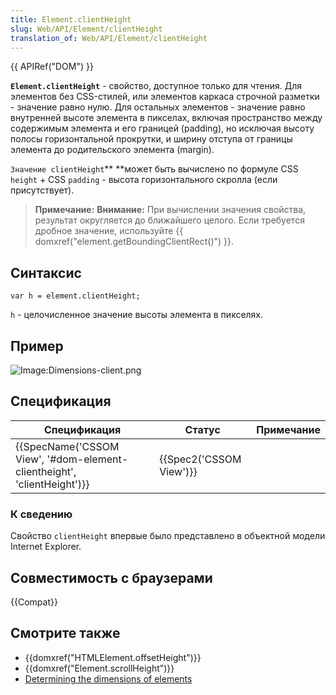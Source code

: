 ```yaml
---
title: Element.clientHeight
slug: Web/API/Element/clientHeight
translation_of: Web/API/Element/clientHeight
---
```

{{ APIRef("DOM") }}

**`Element.clientHeight`** - свойство, доступное только для чтения. Для элементов без CSS-стилей, или элементов каркаса строчной разметки - значение равно нулю. Для остальных элементов - значение равно внутренней высоте элемента в пикселах, включая пространство между содержимым элемента и его границей (padding), но исключая высоту полосы горизонтальной прокрутки, и ширину отступа от границы элемента до родительского элемента (margin).

`Значение clientHeight`\*\* \*\*может быть вычислено по формуле CSS `height` + CSS `padding` - высота горизонтального скролла (если присутствует).

> **Примечание:** **Внимание:** При вычислении значения свойства, результат округляется до ближайшего целого. Если требуется дробное значение, используйте {{ domxref("element.getBoundingClientRect()") }}.

## Синтаксис

```
var h = element.clientHeight;
```

`h` - целочисленное значение высоты элемента в пикселях.

## Пример

![Image:Dimensions-client.png](/@api/deki/files/185/=Dimensions-client.png)

## Спецификация

| Спецификация                                                                                     | Статус                           | Примечание |
| ------------------------------------------------------------------------------------------------ | -------------------------------- | ---------- |
| {{SpecName('CSSOM View', '#dom-element-clientheight', 'clientHeight')}} | {{Spec2('CSSOM View')}} |            |

### К сведению

Свойство `clientHeight` впервые было представлено в объектной модели Internet Explorer.

## Совместимость с браузерами

{{Compat}}

## Смотрите также

- {{domxref("HTMLElement.offsetHeight")}}
- {{domxref("Element.scrollHeight")}}
- [Determining the dimensions of elements](/ru/docs/Determining_the_dimensions_of_elements)
